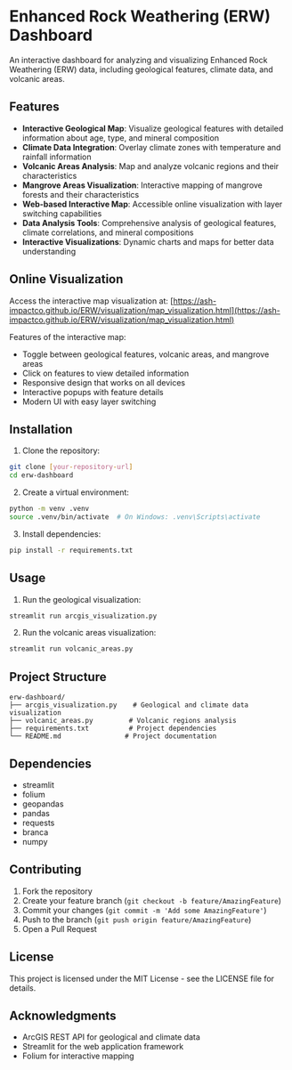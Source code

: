 # Enhanced Rock Weathering (ERW) Dashboard

An interactive dashboard for analyzing and visualizing Enhanced Rock Weathering (ERW) data, including geological features, climate data, and volcanic areas.

## Features

- **Interactive Geological Map**: Visualize geological features with detailed information about age, type, and mineral composition
- **Climate Data Integration**: Overlay climate zones with temperature and rainfall information
- **Volcanic Areas Analysis**: Map and analyze volcanic regions and their characteristics
- **Mangrove Areas Visualization**: Interactive mapping of mangrove forests and their characteristics
- **Web-based Interactive Map**: Accessible online visualization with layer switching capabilities
- **Data Analysis Tools**: Comprehensive analysis of geological features, climate correlations, and mineral compositions
- **Interactive Visualizations**: Dynamic charts and maps for better data understanding

## Online Visualization

Access the interactive map visualization at: [https://ash-impactco.github.io/ERW/visualization/map_visualization.html](https://ash-impactco.github.io/ERW/visualization/map_visualization.html)

Features of the interactive map:
- Toggle between geological features, volcanic areas, and mangrove areas
- Click on features to view detailed information
- Responsive design that works on all devices
- Interactive popups with feature details
- Modern UI with easy layer switching

## Installation

1. Clone the repository:
```bash
git clone [your-repository-url]
cd erw-dashboard
```

2. Create a virtual environment:
```bash
python -m venv .venv
source .venv/bin/activate  # On Windows: .venv\Scripts\activate
```

3. Install dependencies:
```bash
pip install -r requirements.txt
```

## Usage

1. Run the geological visualization:
```bash
streamlit run arcgis_visualization.py
```

2. Run the volcanic areas visualization:
```bash
streamlit run volcanic_areas.py
```

## Project Structure

```
erw-dashboard/
├── arcgis_visualization.py    # Geological and climate data visualization
├── volcanic_areas.py         # Volcanic regions analysis
├── requirements.txt          # Project dependencies
└── README.md                # Project documentation
```

## Dependencies

- streamlit
- folium
- geopandas
- pandas
- requests
- branca
- numpy

## Contributing

1. Fork the repository
2. Create your feature branch (`git checkout -b feature/AmazingFeature`)
3. Commit your changes (`git commit -m 'Add some AmazingFeature'`)
4. Push to the branch (`git push origin feature/AmazingFeature`)
5. Open a Pull Request

## License

This project is licensed under the MIT License - see the LICENSE file for details.

## Acknowledgments

- ArcGIS REST API for geological and climate data
- Streamlit for the web application framework
- Folium for interactive mapping
